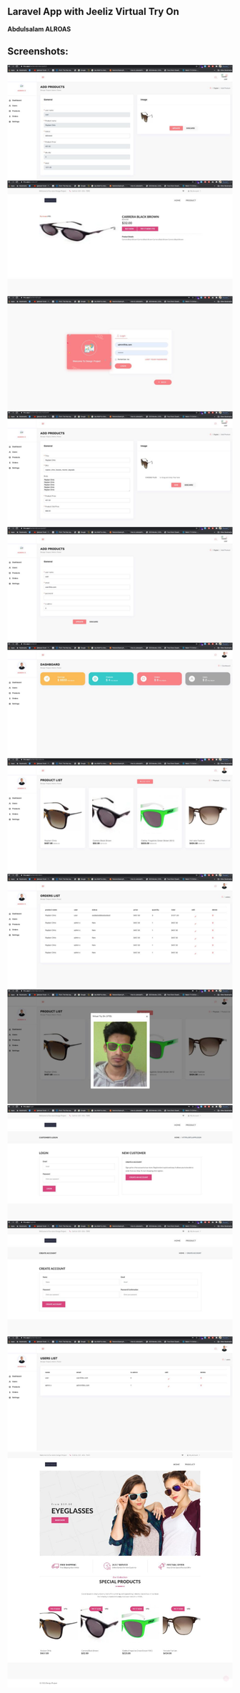 ## Laravel App with Jeeliz Virtual Try On

**Abdulsalam ALROAS**  

## Screenshots:
![](screenshots/screen_1.jpeg)
![](screenshots/screen_2.jpeg)
![](screenshots/screen_3.jpeg)
![](screenshots/screen_4.jpeg)
![](screenshots/screen_5.jpeg)
![](screenshots/screen_6.jpeg)
![](screenshots/screen_7.jpeg)
![](screenshots/screen_8.jpeg)
![](screenshots/screen_9.jpeg)
![](screenshots/screen_10.jpeg)
![](screenshots/screen_11.jpeg)
![](screenshots/screen_12.jpeg)
![](screenshots/screen_13.jpeg)

